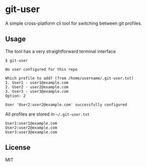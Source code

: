 # git-user

A simple cross-platform cli tool for switching between git profiles.

## Usage

The tool has a very straightforward terminal interface

```console
$ git-user

No user configured for this repo

Which profile to add? (from /home/username/.git-user.txt)
1. User1 - user1@example.com
2. User2 - user2@example.com
3. User3 - user3@example.com
Option: 2

User 'User2:user2@example.com' successfully configured
```

All profiles are stored in `~/.git-user.txt`

```
User1:user1@example.com
User2:user2@example.com
User3:user3@example.com
```

## License

MIT
